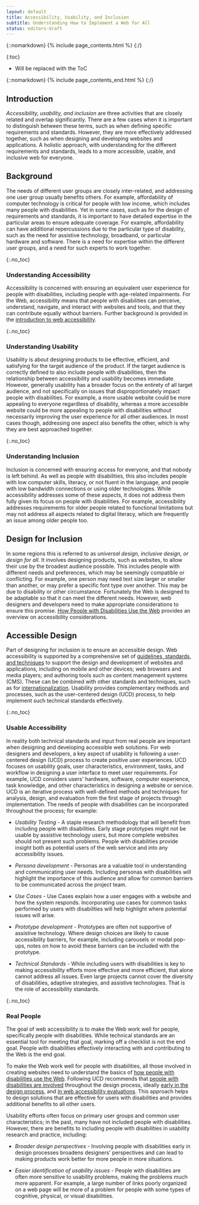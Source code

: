 ```yaml
---
layout: default
title: Accessibility, Usability, and Inclusion
subtitle: Understanding How to Implement a Web for All
status: editors-draft
---
```


{::nomarkdown}
{% include page_contents.html %}
{:/}

{:toc}
* Will be replaced with the ToC

{::nomarkdown}
{% include page_contents_end.html %}
{:/}

## Introduction

*Accessibility, usability, and inclusion* are three activities that are closely related and overlap significantly. There are a few cases when it is important to distinguish between these terms, such as when defining specific requirements and standards. However, they are more effectively addressed together, such as when designing and developing websites and applications. A holistic approach, with understanding for the different requirements and standards, leads to a more accessible, usable, and inclusive web for everyone.

## Background

The needs of different user groups are closely inter-related, and addressing one user group usually benefits others. For example, affordability of computer technology is critical for people with low income, which includes many people with disabilities. Yet in some cases, such as for the design of requirements and standards, it is important to have detailed expertise in the particular areas to ensure adequate coverage. For example, affordability can have additional repercussions due to the particular type of disability, such as the need for assistive technology, broadband, or particular hardware and software. There is a need for expertise within the different user groups, and a need for such experts to work together.

{:.no_toc}
### Understanding Accessibility

Accessibility is concerned with ensuring an equivalent user experience for people with disabilities, including people with age-related impairments. For the Web, accessibility means that people with disabilities can perceive, understand, navigate, and interact with websites and tools, and that they can contribute equally without barriers. Further background is provided in the [introduction to web accessibility](/standards/webdesign/accessibility).

{:.no_toc}
### Understanding Usability

Usability is about designing products to be effective, efficient, and satisfying for the target audience of the product. If the target audience is correctly defined to also include people with disabilities, then the relationship between accessibility and usability becomes immediate. However, generally usability has a broader focus on the entirety of all target audience, and not specifically on issues that disproportionately impact people with disabilities. For example, a more usable website could be more appealing to everyone regardless of disability, whereas a more accessible website could be more appealing to people with disabilities without necessarily improving the user experience for all other audiences. In most cases though, addressing one aspect also benefits the other, which is why they are best approached together.

{:.no_toc}
### Understanding Inclusion

Inclusion is concerned with ensuring access for everyone, and that nobody is left behind. As well as people with disabilities, this also includes people with low computer skills, literacy, or not fluent in the language, and people with low bandwidth connections or using older technologies. While accessibility addresses some of these aspects, it does not address them fully given its focus on people with disabilities. For example, accessibility addresses requirements for older people related to functional limitations but may not address all aspects related to digital literacy, which are frequently an issue among older people too.

## Design for Inclusion

In some regions this is referred to as *universal design, inclusive design, or design for all*. It involves designing products, such as websites, to allow their use by the broadest audience possible. This includes people with different needs and preferences, which may be seemingly compatible or conflicting. For example, one person may need text size larger or smaller than another, or may prefer a specific font type over another. This may be due to disability or other circumstance. Fortunately the Web is designed to be adaptable so that it can meet the different needs. However, web designers and developers need to make appropriate considerations to ensure this promise. [How People with Disabilities Use the Web](http://www.w3.org/WAI/intro/people-use-web/) provides an overview on accessibility considerations.

## Accessible Design

Part of designing for inclusion is to ensure an accessible design. Web accessibility is supported by a comprehensive set of [guidelines, standards, and techniques](https://www.w3.org/WAI/guid-tech.html) to support the design and development of websites and applications, including on mobile and other devices; web browsers and media players; and authoring tools such as content management systems (CMS). These can be combined with other standards and techniques, such as for [internationalization](https://www.w3.org/International/). Usability provides complementary methods and processes, such as the user-centered design (UCD) process, to help implement such technical standards effectively.

{:.no_toc}
### Usable Accessibility

In reality both technical standards and input from real people are important when designing and developing accessible web solutions. For web designers and developers, a key aspect of usability is following a user-centered design (UCD) process to create positive user experiences. <abbr>UCD</abbr> focuses on usability goals, user characteristics, environment, tasks, and workflow in designing a user interface to meet user requirements. For example, <abbr>UCD</abbr> considers users' hardware, software, computer experience, task knowledge, and other characteristics in designing a website or service. <abbr>UCD</abbr> is an iterative process with well-defined methods and techniques for analysis, design, and evaluation from the first stage of projects through implementation. The needs of people with disabilities can be incorporated throughout the process; for example:

* *Usability Testing* - A staple research methodology that will benefit from including people with disabilities. Early stage prototypes might not be usable by assistive technology users, but more complete websites should not present such problems. People with disabilities provide insight both as potential users of the web service and into any accessibility issues.

* *Persona development* - Personas are a valuable tool in understanding and communicating user needs. Including personas with disabilities will highlight the importance of this audience and allow for common barriers to be communicated across the project team.

* *Use Cases* - Use Cases explain how a user engages with a website and how the system responds. Incorporating use cases for common tasks performed by users with disabilities will help highlight where potential issues will arise.

* *Prototype development* - Prototypes are often not supportive of assistive technology. Where design choices are likely to cause accessibility barriers, for example, including carousels or modal pop-ups, notes on how to avoid these barriers can be included with the prototype.

* *Technical Standards* - While including users with disabilities is key to making accessibility efforts more effective and more efficient, that alone cannot address all issues. Even large projects cannot cover the diversity of disabilities, adaptive strategies, and assistive technologies. That is the role of accessibility standards.

{:.no_toc}
### Real People

The goal of web accessibility is to make the Web work well for people, specifically people with disabilities. While technical standards are an essential tool for meeting that goal, marking off a checklist is not the end goal. People with disabilities effectively interacting with and contributing to the Web is the end goal.

To make the Web work well for people with disabilities, all those involved in creating websites need to understand the basics of [how people with disabilities use the Web](/WAI/intro/people-use-web). Following <abbr>UCD</abbr> recommends that [people with disabilities are involved](/WAI/users/involving) throughout the design process, ideally [early in the design process](/WAI/users/involving#why), and [in web accessibility evaluations](/WAI/eval/users). This approach helps to design solutions that are effective for users with disabilities and provides additional benefits to all other users.

Usability efforts often focus on primary user groups and common user characteristics; in the past, many have not included people with disabilities. However, there are benefits to including people with disabilities in usability research and practice, including:

* *Broader design perspectives* - Involving people with disabilities early in design processes broadens designers' perspectives and can lead to making products work better for more people in more situations.

* *Easier identification of usability issues* - People with disabilities are often more sensitive to usability problems, making the problems much more apparent. For example, a large number of links poorly organized on a web page will be more of a problem for people with some types of cognitive, physical, or visual disabilities.

